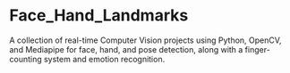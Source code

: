 # Face_Hand_Landmarks
A collection of real-time Computer Vision projects using Python, OpenCV, and Mediapipe for face, hand, and pose detection, along with a finger-counting system and emotion recognition.
